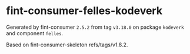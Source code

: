 # fint-consumer-felles-kodeverk

Generated by fint-consumer `2.5.2` from tag `v3.18.0` on package `kodeverk` and component `felles`.

Based on fint-consumer-skeleton refs/tags/v1.8.2.
